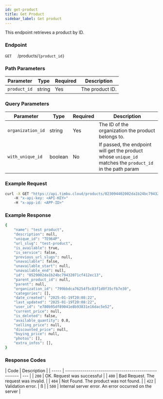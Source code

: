 ```yaml
---
id: get-product
title: Get Product
sidebar_label: Get product
---
```


This endpoint retrieves a product by ID.

### Endpoint

`GET` &nbsp; &nbsp; /products/`{product_id}`

### Path Parameters

| Parameter    | Type   | Required | Description     |
| ------------ | ------ | -------- | --------------- |
| `product_id` | string | Yes      | The product ID. |

### Query Parameters

| Parameter         | Type    | Required | Description                                                                                               |
| ----------------- | ------- | -------- | --------------------------------------------------------------------------------------------------------- |
| `organization_id` | string  | Yes      | The ID of the organization the product belongs to.                                                        |
| `with_unique_id`  | boolean | No       | If passed, the endpoint will get the product whose `unique_id` matches the `product_id` in the path param |

### Example Request

```bash
curl -X GET "https://api.timbu.cloud/products/023094402002da1b24bc79432071cf412ec13?organization_id=0529002da1b24bc79432071cf412ec13"
    -H "x-api-key: <API-KEY>"
    -H "x-app-id: <APP-ID>"
```

### Example Response

```sh
{
    "name": "test product",
    "description": null,
    "unique_id": "TE964P",
    "url_slug": "test-product",
    "is_available": true,
    "is_service": false,
    "previous_url_slugs": null,
    "unavailable": false,
    "unavailable_start": null,
    "unavailable_end": null,
    "id": "0529002da1b24bc79432071cf412ec13",
    "parent_product_id": null,
    "parent": null,
    "organization_id": "799bbdca76254f5c83f1d0f35cfb7e30",
    "categories": [],
    "date_created": "2025-01-19T20:08:22",
    "last_updated": "2025-01-19T20:08:22",
    "user_id": "e780b95df89041e8b93831e16dac5e52",
    "current_price": null,
    "is_deleted": false,
    "available_quantity": 0.0,
    "selling_price": null,
    "discounted_price": null,
    "buying_price": null,
    "photos": [],
    "extra_infos": [],
}
```

### Response Codes

| Code  | Description                                            |
| ----- | ------------------------------------------------------ | --- |
| `200` | OK. Request was successful                             |
| `400` | Bad Request. The request was invalid.                  |
| `404` | Not Found. The product was not found.                  |
| `422` | Validation error.                                      | ß   |
| `500` | Internal server error. An error occurred on the server |
